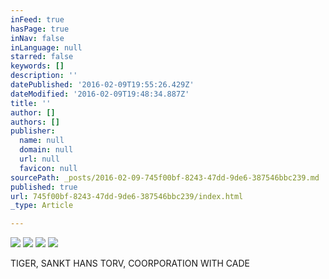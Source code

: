 ```yaml
---
inFeed: true
hasPage: true
inNav: false
inLanguage: null
starred: false
keywords: []
description: ''
datePublished: '2016-02-09T19:55:26.429Z'
dateModified: '2016-02-09T19:48:34.887Z'
title: ''
author: []
authors: []
publisher:
  name: null
  domain: null
  url: null
  favicon: null
sourcePath: _posts/2016-02-09-745f00bf-8243-47dd-9de6-387546bbc239.md
published: true
url: 745f00bf-8243-47dd-9de6-387546bbc239/index.html
_type: Article

---
```

![](https://the-grid-user-content.s3-us-west-2.amazonaws.com/255c0a51-8b39-4e27-87b4-0a90255a1611.JPG)
![](https://the-grid-user-content.s3-us-west-2.amazonaws.com/6c5d3e65-250a-4688-a24e-3f9daef9a3c2.jpg)
![](https://the-grid-user-content.s3-us-west-2.amazonaws.com/8df0e063-8404-4f6c-8020-36aa333f61f4.JPG)
![](https://the-grid-user-content.s3-us-west-2.amazonaws.com/1d9aaf58-a8a9-431a-ada5-423332c0c964.JPG)

TIGER, SANKT HANS TORV, COORPORATION WITH CADE